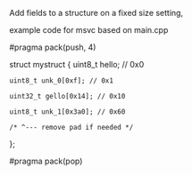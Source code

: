 Add fields to a structure on a fixed size setting, 

example code for msvc based on main.cpp

#pragma pack(push, 4)

struct mystruct {
    uint8_t hello; // 0x0
    
    uint8_t unk_0[0xf]; // 0x1
    
    uint32_t gello[0x14]; // 0x10
    
    uint8_t unk_1[0x3a0]; // 0x60
    
    /* ^--- remove pad if needed */
};

#pragma pack(pop)
